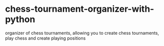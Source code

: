 # chess-tournament-organizer-with-python
organizer of chess tournaments, allowing you to create chess tournaments, play chess and create playing positions
